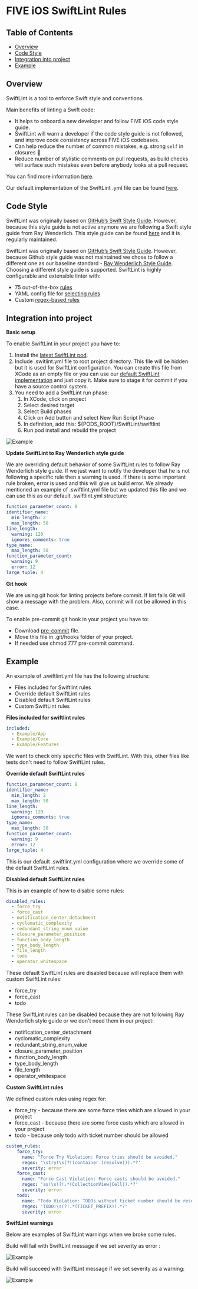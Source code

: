 # FIVE iOS SwiftLint Rules

## Table of Contents

* [Overview](#overview)
* [Code Style](#code-style)
* [Integration into project](#integration-into-project)
* [Example](#example)

## Overview

SwiftLint is a tool to enforce Swift style and conventions.

Main benefits of linting a Swift code:
* It helps to onboard a new developer and follow FIVE iOS code style guide.
* SwiftLint will warn a developer if the code style guide is not followed, and improve code consistency across FIVE iOS codebases.
* Can help reduce the number of common mistakes, e.g. strong `self` in closures 💪
* Reduce number of stylistic comments on pull requests, as build checks will surface such mistakes even before anybody looks at a pull request. 
 
You can find more information [here](https://github.com/realm/SwiftLint).

Our default implementation of the SwiftLint .yml file can be found [here](.swiftlint.yml).

## Code Style

SwiftLint was originally based on [GitHub’s Swift Style Guide](https://github.com/github/swift-style-guide). However, because this style guide is not active anymore we are following a Swift style guide from Ray Wenderlich. This style guide can be found [here](https://github.com/raywenderlich/swift-style-guide) and it is regularly maintained.

SwiftLint was originally based on [GitHub’s Swift Style Guide](https://github.com/github/swift-style-guide). However, because Github style guide was not maintained we chose to follow a different one as our baseline standard - [Ray Wenderlich Style Guide](https://github.com/raywenderlich/swift-style-guide). Choosing a different style guide is supported. 
SwiftLint is highly configurable and extensible linter with:
* 75 out-of-the-box [rules](https://realm.github.io/SwiftLint/rule-directory.html)
* YAML config file for [selecting rules](https://github.com/realm/SwiftLint#configuration)
* Custom [regex-based rules](https://github.com/realm/SwiftLint#defining-custom-rules)


## Integration into project

**Basic setup**

To enable SwiftLint in your project you have to:

1. Install the [latest SwiftLint pod](https://github.com/realm/SwiftLint/tags).
1. Include .switlint.yml file to root project directory. This file will be hidden but it is used for SwiftLint configuration. You can create this file from XCode as an empty file or you can use our [default SwiftLint implementation](.swiftlint.yml) and just copy it. Make sure to stage it for commit if you have a source control system.
1. You need to add a SwiftLint run phase:
    1. In XCode, click on project
    1. Select desired target
    1. Select Build phases
    1. Click on Add button and select New Run Script Phase
    1. In definition, add this: ${PODS_ROOT}/SwiftLint/swiftlint
    1. Run pod install and rebuild the project
    
![Example](Images/Image_1.png)

**Update SwiftLint to  Ray Wenderlich style guide**

We are overriding default behavior of some SwiftLint rules to follow Ray Wenderlich style guide. If we just want to notify the developer that he is not following a specific rule then a warning is used. If there is some important rule broken, error is used and this will give us build error. We already mentioned an example of .swiftlint.yml file but we updated this file and we can use this as our default .swiftlint.yml structure:

```yaml
function_parameter_count: 8 
identifier_name: 
  min_length: 2 
  max_length: 50 
line_length: 
  warning: 120 
  ignores_comments: true 
type_name: 
  max_length: 50
function_parameter_count: 
  warning: 9 
  error: 12 
large_tuple: 4
```

**Git hook**

We are using git hook for linting projects before commit. If lint fails Git will show a message with the problem. Also, commit will not be allowed in this case.

To enable pre-commit git hook in your project you have to:
* Download [pre-commit](pre-commit)
 file.
* Move this file in .git/hooks folder of your project.
* If needed use chmod 777 pre-commit command.

## Example

An example of .swiftlint.yml file has the following structure:
* Files included for Swiftlint rules
* Override default SwiftLint rules
* Disabled default SwiftLint rules
* Custom SwiftLint rules

**Files included for swiftlint rules**

```yaml
included: 
  - Example/App 
  - Example/Core
  - Example/Features
 ```
 
We want to check only specific files with SwiftLint. With this, other files like tests don't need to follow SwiftLint rules.

**Override default SwiftLint rules**

```yaml
function_parameter_count: 8 
identifier_name: 
  min_length: 2 
  max_length: 50 
line_length: 
  warning: 120 
  ignores_comments: true 
type_name: 
  max_length: 50
function_parameter_count: 
  warning: 9 
  error: 12 
large_tuple: 4
```

This is our default .swiftlint.yml configuration where we override some of the default SwiftLint rules.

**Disabled default SwiftLint rules**

This is an example of how to disable some rules:

```yaml
disabled_rules:
  - force_try
  - force_cast
  - notification_center_detachment
  - cyclomatic_complexity
  - redundant_string_enum_value
  - closure_parameter_position
  - function_body_length
  - type_body_length
  - file_length
  - todo
  - operator_whitespace
```
 
These default SwiftLint rules are disabled because will replace them with custom SwiftLint rules:
* force_try
* force_cast
* todo
 
These SwiftLint rules can be disabled because they are not following Ray Wenderlich style guide or we don't need them in our project:
* notification_center_detachment
* cyclomatic_complexity
* redundant_string_enum_value
* closure_parameter_position
* function_body_length
* type_body_length
* file_length
* operator_whitespace

**Custom SwiftLint rules**

We defined custom rules using regex for:
* force_try - because there are some force tries which are allowed in your project
* force_cast - because there are some force casts which are allowed in your project
* todo - because only todo with ticket number should be allowed

```yaml
custom_rules:
    force_try:
      name: "Force Try Violation: Force tries should be avoided."
      regex: '\stry!\s(?!(container.(resolve))).*?'
      severity: error
    force_cast:
      name: "Force Cast Violation: Force casts should be avoided."
      regex: 'as!\s(?!.*(CollectionView|Cell)).*?'
      severity: error
    todo:
      name: "Todo Violation: TODOs without ticket number should be resolved."
      regex: 'TODO:\s(?!.*(TICKET_PREFIX)).*?'
      severity: error
```


**SwiftLint warnings**

Below are examples of SwiftLint warnings when we broke some rules.

Build will fail with SwiftLint message if we set severity as error :

![Example](Images/Image_2.png)

Build will succeed with SwiftLint message if we set severity as a warning:

![Example](Images/Image_3.png)
